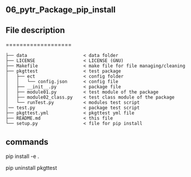 ## 06_pytr_Package_pip_install

## File description
===================

    ├── data                     < data folder
    ├── LICENSE                  < LICENSE (GNU)
    ├── Makefile                 < make file for file managing/cleaning
    ├── pkgttest                 < test package
    │   ├── ect                  < config folder
    │   │   └── config.json      < config file
    │   ├── __init__.py          < package file
    │   ├── module01.py          < test module of the package
    │   ├── module02_class.py    < test class module of the package
    │   └── runTest.py           < modules test script
    │── test.py                  < package test script
    ├── pkgttest.yml             < pkgttest yml file
    ├── README.md                < this file
    └── setup.py                 < file for pip install

## commands

pip install -e .

pip uninstall pkgttest
